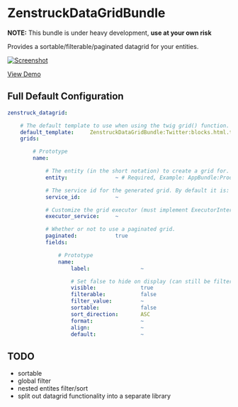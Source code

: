 # ZenstruckDataGridBundle

**NOTE:** This bundle is under heavy development, **use at your own risk**

Provides a sortable/filterable/paginated datagrid for your entities.

[![Screenshot][1]][2]

[View Demo][2]

## Full Default Configuration

```yaml
zenstruck_datagrid:

    # The default template to use when using the twig grid() function.
    default_template:     ZenstruckDataGridBundle:Twitter:blocks.html.twig
    grids:

        # Prototype
        name:

            # The entity (in the short notation) to create a grid for.
            entity:               ~ # Required, Example: AppBundle:Product

            # The service id for the generated grid. By default it is: "<bundle_prefix>.grid.<grid_name>".
            service_id:           ~

            # Customize the grid executor (must implement ExecutorInterface)
            executor_service:     ~

            # Whether or not to use a paginated grid.
            paginated:            true
            fields:

                # Prototype
                name:
                    label:                ~

                    # Set false to hide on display (can still be filtered/sorted)
                    visible:              true
                    filterable:           false
                    filter_value:         ~
                    sortable:             false
                    sort_direction:       ASC
                    format:               ~
                    align:                ~
                    default:              ~
```

## TODO

* sortable
* global filter
* nested entites filter/sort
* split out datagrid functionality into a separate library

[1]: https://lh5.googleusercontent.com/-iUd_BIQr-W4/Uea71hXUX8I/AAAAAAAAKJo/VOsEvnMbq50/w956-h296-no/datagrid.png
[2]: http://sandbox.zenstruck.com/articles